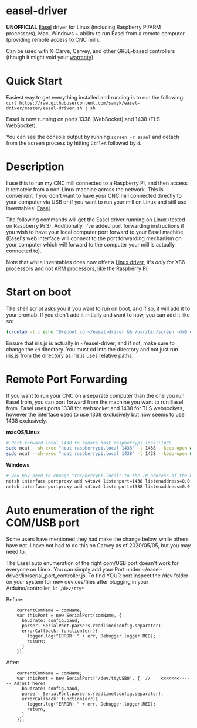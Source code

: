 # easel-driver
**UNOFFICIAL** [Easel](https://www.inventables.com/technologies/easel) driver for Linux (including Raspberry Pi/ARM processors), Mac, Windows + ability to run Easel from a remote computer (providing remote access to CNC mill).

Can be used with X-Carve, Carvey, and other GRBL-based controllers (though it might void your [warranty](http://carvey-instructions.inventables.com/warranty/CarveyLimitedWarranty11.18.16.pdf))

# Quick Start
Easiest way to get everything installed and running is to run the following:
`curl https://raw.githubusercontent.com/samyk/easel-driver/master/easel-driver.sh | sh`

Easel is now running on ports 1338 (WebSocket) and 1438 (TLS WebSocket).

You can see the console output by running `screen -r easel` and detach from the screen process by hitting `Ctrl+A` followed by `d`.

# Description
I use this to run my CNC mill connected to a Raspberry Pi, and then access it remotely from a non-Linux machine across the network. This is convenient if you don't want to have your CNC mill connected directly to your computer via USB or if you want to run your mill on Linux and still use Inventables' [Easel](https://www.inventables.com/technologies/easel).

The following commands will get the Easel driver running on Linux (tested on Raspberry Pi 3). Additionally, I've added port forwarding instructions if you wish to have your local computer port forward to your Easel machine (Easel's web interface will connect to the port forwarding mechanism on your computer which will forward to the computer your mill is actually connected to).

Note that while Inventables does now offer a [Linux driver](https://easel.inventables.com/sender_versions/legacy), it's _only_ for X86 processors and not ARM processors, like the Raspberry Pi.


# Start on boot

The shell script asks you if you want to run on boot, and if so, it will add it to your crontab. If you didn't add it initially and want to now, you can add it like so:

```sh
(crontab -l ; echo "@reboot cd ~/easel-driver && /usr/bin/screen -dmS easel node iris.js") | crontab
```

Ensure that iris.js is actually in ~/easel-driver, and if not, make sure to change the `cd` directory. You must cd into the directory and not just run iris.js from the directory as iris.js uses relative paths.

# Remote Port Forwarding
If you want to run your CNC on a separate computer than the one you run Easel from, you can port forward from the machine you want to run Easel from. Easel uses ports 1338 for websocket and 1438 for TLS websockets, however the interface used to use 1338 exclusively but now seems to use 1438 exclusively.

**macOS/Linux**
```sh
# Port forward local 1438 to remote host raspberrypi.local:1438
sudo ncat --sh-exec "ncat raspberrypi.local 1438" -l 1438 --keep-open &
sudo ncat --sh-exec "ncat raspberrypi.local 1438" -l 1438 --keep-open &
```

**Windows**
```sh
# you may need to change "raspberrypi.local" to the IP address of the machine running easel-driver
netsh interface portproxy add v4tov4 listenport=1438 listenaddress=0.0.0.0 connectport=1438 connectaddress=raspberrypi.local
netsh interface portproxy add v4tov4 listenport=1338 listenaddress=0.0.0.0 connectport=1338 connectaddress=raspberrypi.local
```

# Auto enumeration of the right COM/USB port

Some users have mentioned they had make the change below, while others have not. I have not had to do this on Carvey as of 2020/05/05, but you may need to.

The Easel auto enumeration of the right com/USB port doesn't work for everyone on Linux. You can simply add your Port under ~/easel-driver/lib/serial_port_controller.js. To find YOUR port inspect the /dev folder on your system for new devices/files after plugging in your Arduino/controller, `ls /dev/tty*`

Before:
```
    currentComName = comName;
    var thisPort = new SerialPort(comName, {
      baudrate: config.baud,
      parser: SerialPort.parsers.readline(config.separator),
      errorCallback: function(err){
        logger.log("ERROR: " + err, Debugger.logger.RED);
        return;
      }
    });
```

After:
```
    currentComName = comName;
    var thisPort = new SerialPort('/dev/ttyUSB0', {  //    <<<<<<<------ Adjust here!
      baudrate: config.baud,
      parser: SerialPort.parsers.readline(config.separator),
      errorCallback: function(err){
        logger.log("ERROR: " + err, Debugger.logger.RED);
        return;
      }
    });
```
